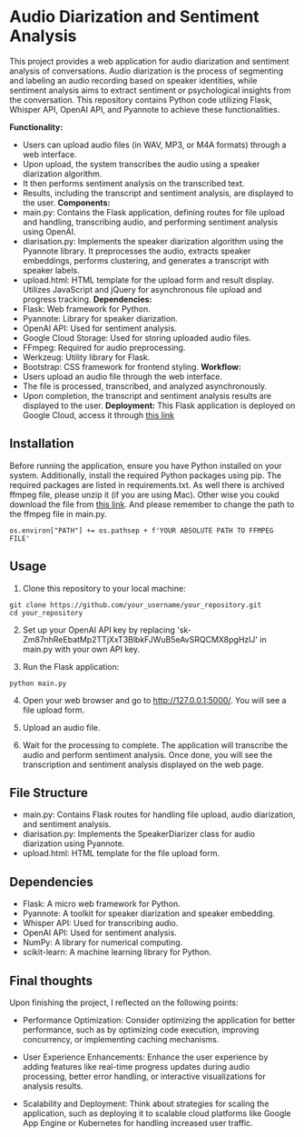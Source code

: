 # Audio Diarization and Sentiment Analysis
This project provides a web application for audio diarization and sentiment analysis of conversations. Audio diarization is the process of segmenting and labeling an audio recording based on speaker identities, while sentiment analysis aims to extract sentiment or psychological insights from the conversation. This repository contains Python code utilizing Flask, Whisper API, OpenAI API, and Pyannote to achieve these functionalities.

**Functionality:**
- Users can upload audio files (in WAV, MP3, or M4A formats) through a web interface.
- Upon upload, the system transcribes the audio using a speaker diarization algorithm.
- It then performs sentiment analysis on the transcribed text.
- Results, including the transcript and sentiment analysis, are displayed to the user.
**Components:**
- main.py: Contains the Flask application, defining routes for file upload and handling, transcribing audio, and performing sentiment analysis using OpenAI.
- diarisation.py: Implements the speaker diarization algorithm using the Pyannote library. It preprocesses the audio, extracts speaker embeddings, performs clustering, and generates a transcript with speaker labels.
- upload.html: HTML template for the upload form and result display. Utilizes JavaScript and jQuery for asynchronous file upload and progress tracking.
**Dependencies:**
- Flask: Web framework for Python.
- Pyannote: Library for speaker diarization.
- OpenAI API: Used for sentiment analysis.
- Google Cloud Storage: Used for storing uploaded audio files.
- FFmpeg: Required for audio preprocessing.
- Werkzeug: Utility library for Flask.
- Bootstrap: CSS framework for frontend styling.
**Workflow:**
- Users upload an audio file through the web interface.
- The file is processed, transcribed, and analyzed asynchronously.
- Upon completion, the transcript and sentiment analysis results are displayed to the user.
**Deployment:**
This Flask application is deployed on Google Cloud, access it through <a href="https://alindor-test.nw.r.appspot.com/">this link</a> 

## Installation
Before running the application, ensure you have Python installed on your system. Additionally, install the required Python packages using pip. The required packages are listed in requirements.txt.
As well there is archived ffmpeg file, please unzip it (if you are using Mac). Other wise you coukd download the file from [this link](https://ffbinaries.com/downloads). 
And please remember to change the path to the ffmpeg file in main.py.
```console
os.environ["PATH"] += os.pathsep + f'YOUR ABSOLUTE PATH TO FFMPEG FILE'
```

## Usage
1. Clone this repository to your local machine:
```console
git clone https://github.com/your_username/your_repository.git
cd your_repository
```

2. Set up your OpenAI API key by replacing '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' in main.py with your own API key.

3. Run the Flask application:

```console
python main.py
```

4. Open your web browser and go to http://127.0.0.1:5000/. You will see a file upload form.

5. Upload an audio file.

6. Wait for the processing to complete. The application will transcribe the audio and perform sentiment analysis. Once done, you will see the transcription and sentiment analysis displayed on the web page.

## File Structure
* main.py: Contains Flask routes for handling file upload, audio diarization, and sentiment analysis.
* diarisation.py: Implements the SpeakerDiarizer class for audio diarization using Pyannote.
* upload.html: HTML template for the file upload form.
  
## Dependencies
* Flask: A micro web framework for Python.
* Pyannote: A toolkit for speaker diarization and speaker embedding.
* Whisper API: Used for transcribing audio.
* OpenAI API: Used for sentiment analysis.
* NumPy: A library for numerical computing.
* scikit-learn: A machine learning library for Python.

## Final thoughts

Upon finishing the project, I reflected on the following points:

* Performance Optimization: Consider optimizing the application for better performance, such as by optimizing code execution, improving concurrency, or implementing caching mechanisms.

* User Experience Enhancements: Enhance the user experience by adding features like real-time progress updates during audio processing, better error handling, or interactive visualizations for analysis results.

* Scalability and Deployment: Think about strategies for scaling the application, such as deploying it to scalable cloud platforms like Google App Engine or Kubernetes for handling increased user traffic.

